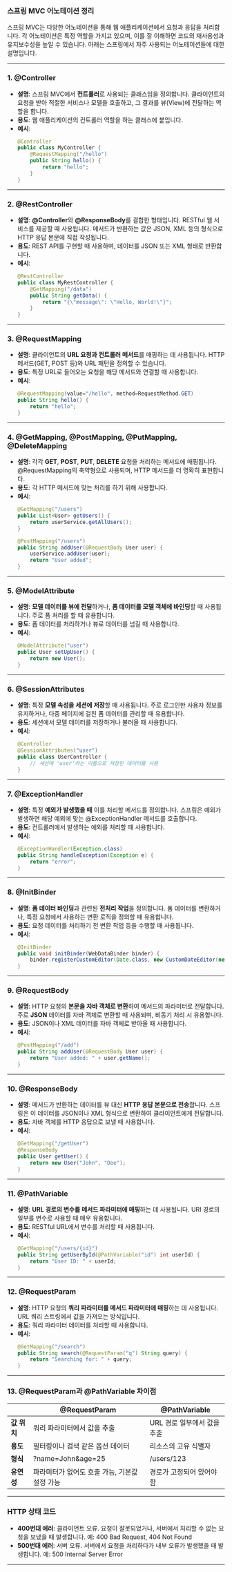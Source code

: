 ### **스프링 MVC 어노테이션 정리**

스프링 MVC는 다양한 어노테이션을 통해 웹 애플리케이션에서 요청과 응답을 처리합니다. 각 어노테이션은 특정 역할을 가지고 있으며, 이를 잘 이해하면 코드의 재사용성과 유지보수성을 높일 수 있습니다. 아래는 스프링에서 자주 사용되는 어노테이션들에 대한 설명입니다.

---

### **1. @Controller**
- **설명**: 스프링 MVC에서 **컨트롤러**로 사용되는 클래스임을 정의합니다. 클라이언트의 요청을 받아 적절한 서비스나 모델을 호출하고, 그 결과를 뷰(View)에 전달하는 역할을 합니다.
- **용도**: 웹 애플리케이션의 컨트롤러 역할을 하는 클래스에 붙입니다.
- **예시**:
    ```java
    @Controller
    public class MyController {
        @RequestMapping("/hello")
        public String hello() {
            return "hello";
        }
    }
    ```

---

### **2. @RestController**
- **설명**: **@Controller**와 **@ResponseBody**를 결합한 형태입니다. RESTful 웹 서비스를 제공할 때 사용됩니다. 메서드가 반환하는 값은 JSON, XML 등의 형식으로 HTTP 응답 본문에 직접 작성됩니다.
- **용도**: REST API를 구현할 때 사용하며, 데이터를 JSON 또는 XML 형태로 반환합니다.
- **예시**:
    ```java
    @RestController
    public class MyRestController {
        @GetMapping("/data")
        public String getData() {
            return "{\"message\": \"Hello, World!\"}";
        }
    }
    ```

---

### **3. @RequestMapping**
- **설명**: 클라이언트의 **URL 요청과 컨트롤러 메서드**를 매핑하는 데 사용됩니다. HTTP 메서드(GET, POST 등)와 URL 패턴을 정의할 수 있습니다.
- **용도**: 특정 URL로 들어오는 요청을 해당 메서드와 연결할 때 사용합니다.
- **예시**:
    ```java
    @RequestMapping(value="/hello", method=RequestMethod.GET)
    public String hello() {
        return "hello";
    }
    ```

---

### **4. @GetMapping, @PostMapping, @PutMapping, @DeleteMapping**
- **설명**: 각각 **GET**, **POST**, **PUT**, **DELETE** 요청을 처리하는 메서드에 매핑됩니다. @RequestMapping의 축약형으로 사용되며, HTTP 메서드를 더 명확히 표현합니다.
- **용도**: 각 HTTP 메서드에 맞는 처리를 하기 위해 사용합니다.
- **예시**:
    ```java
    @GetMapping("/users")
    public List<User> getUsers() {
        return userService.getAllUsers();
    }

    @PostMapping("/users")
    public String addUser(@RequestBody User user) {
        userService.addUser(user);
        return "User added";
    }
    ```

---

### **5. @ModelAttribute**
- **설명**: **모델 데이터를 뷰에 전달**하거나, **폼 데이터를 모델 객체에 바인딩**할 때 사용됩니다. 주로 폼 처리를 할 때 유용합니다.
- **용도**: 폼 데이터를 처리하거나 뷰로 데이터를 넘길 때 사용합니다.
- **예시**:
    ```java
    @ModelAttribute("user")
    public User setUpUser() {
        return new User();
    }
    ```

---

### **6. @SessionAttributes**
- **설명**: 특정 **모델 속성을 세션에 저장**할 때 사용됩니다. 주로 로그인한 사용자 정보를 유지하거나, 다중 페이지에 걸친 폼 데이터를 관리할 때 유용합니다.
- **용도**: 세션에서 모델 데이터를 저장하거나 불러올 때 사용합니다.
- **예시**:
    ```java
    @Controller
    @SessionAttributes("user")
    public class UserController {
        // 세션에 'user'라는 이름으로 저장된 데이터를 사용
    }
    ```

---

### **7. @ExceptionHandler**
- **설명**: 특정 **예외가 발생했을 때** 이를 처리할 메서드를 정의합니다. 스프링은 예외가 발생하면 해당 예외에 맞는 @ExceptionHandler 메서드를 호출합니다.
- **용도**: 컨트롤러에서 발생하는 예외를 처리할 때 사용합니다.
- **예시**:
    ```java
    @ExceptionHandler(Exception.class)
    public String handleException(Exception e) {
        return "error";
    }
    ```

---

### **8. @InitBinder**
- **설명**: **폼 데이터 바인딩**과 관련된 **전처리 작업**을 정의합니다. 폼 데이터를 변환하거나, 특정 요청에서 사용하는 변환 로직을 정의할 때 유용합니다.
- **용도**: 요청 데이터를 처리하기 전 변환 작업 등을 수행할 때 사용됩니다.
- **예시**:
    ```java
    @InitBinder
    public void initBinder(WebDataBinder binder) {
        binder.registerCustomEditor(Date.class, new CustomDateEditor(new SimpleDateFormat("yyyy-MM-dd"), false));
    }
    ```

---

### **9. @RequestBody**
- **설명**: HTTP 요청의 **본문을 자바 객체로 변환**하여 메서드의 파라미터로 전달합니다. 주로 **JSON** 데이터를 자바 객체로 변환할 때 사용되며, 비동기 처리 시 유용합니다.
- **용도**: JSON이나 XML 데이터를 자바 객체로 받아올 때 사용합니다.
- **예시**:
    ```java
    @PostMapping("/add")
    public String addUser(@RequestBody User user) {
        return "User added: " + user.getName();
    }
    ```

---

### **10. @ResponseBody**
- **설명**: 메서드가 반환하는 데이터를 뷰 대신 **HTTP 응답 본문으로 전송**합니다. 스프링은 이 데이터를 JSON이나 XML 형식으로 변환하여 클라이언트에게 전달합니다.
- **용도**: 자바 객체를 HTTP 응답으로 보낼 때 사용합니다.
- **예시**:
    ```java
    @GetMapping("/getUser")
    @ResponseBody
    public User getUser() {
        return new User("John", "Doe");
    }
    ```

---

### **11. @PathVariable**
- **설명**: **URL 경로의 변수를 메서드 파라미터에 매핑**하는 데 사용됩니다. URI 경로의 일부를 변수로 사용할 때 매우 유용합니다.
- **용도**: RESTful URL에서 변수를 처리할 때 사용됩니다.
- **예시**:
    ```java
    @GetMapping("/users/{id}")
    public String getUserById(@PathVariable("id") int userId) {
        return "User ID: " + userId;
    }
    ```

---

### **12. @RequestParam**
- **설명**: HTTP 요청의 **쿼리 파라미터를 메서드 파라미터에 매핑**하는 데 사용됩니다. URL 쿼리 스트링에서 값을 가져오는 방식입니다.
- **용도**: 쿼리 파라미터 데이터를 처리할 때 사용합니다.
- **예시**:
    ```java
    @GetMapping("/search")
    public String search(@RequestParam("q") String query) {
        return "Searching for: " + query;
    }
    ```

---

### **13. @RequestParam과 @PathVariable 차이점**

|  | **@RequestParam** | **@PathVariable** |
| --- | --- | --- |
| **값 위치** | 쿼리 파라미터에서 값을 추출 | URL 경로 일부에서 값을 추출 |
| **용도** | 필터링이나 검색 같은 옵션 데이터 | 리소스의 고유 식별자 |
| **형식** | ?name=John&age=25 | /users/123 |
| **유연성** | 파라미터가 없어도 호출 가능, 기본값 설정 가능 | 경로가 고정되어 있어야 함 |

---

### **HTTP 상태 코드**

- **400번대 에러**: 클라이언트 오류. 요청이 잘못되었거나, 서버에서 처리할 수 없는 요청을 보냈을 때 발생합니다. 예: 400 Bad Request, 404 Not Found
- **500번대 에러**: 서버 오류. 서버에서 요청을 처리하다가 내부 오류가 발생했을 때 발생합니다. 예: 500 Internal Server Error

---
